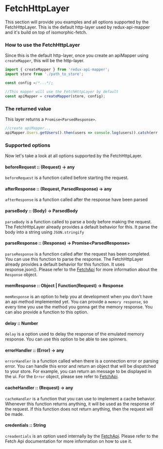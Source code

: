 # FetchHttpLayer

This section will provide you examples and all options supported by the FetchHttpLayer. This is the default http-layer used by redux-api-mapper and it's build on top of isomorphic-fetch.

### How to use the FetchHttpLayer

Since this is the default http-layer, once you create an apiMapper using `createMapper`, this will be the http-layer.

```js
import { createMapper } from 'redux-api-mapper';
import store from './path_to_store';

const config =/*...*/;

//This mapper will use the FetchHttpLayer by default
const apiMapper = createMapper(store, config);
```

### The returned value

This layer returns a `Promise<ParsedResponse>`.

```js
//create apiMapper...
apiMapper.Users.getUsers().then(users => console.log(users)).catch(err => console.err(err));

```

### Supported options
Now let's take a look at all options supported by the FetchHttpLayer.

#### beforeRequest :: (Request) -> any
`beforeRequest` is a function called before starting the request. 

#### afterResponse :: (Request, ParsedResponse) -> any
`afterResponse` is a function called after the response have been parsed

#### parseBody  :: (Body) -> ParsedBody
`parseBody` is a function called to parse a body before making the request.
The FetchHttpLayer already provides a default behavior for this. It parse the body into a string using `JSON.stringify`

#### parseResponse :: (Response) -> Promise\<ParsedResponse\>
`parseResponse` is a function called after the request has been completed. You can use this function to parse the response. The FetchHttpLayer already provides a default behavior for this function. It uses response.json(). Please refer to the [FetchApi](https://github.com/github/fetch) for more information about the `Response` object.

#### memResponse :: Object | Function(Request) -> Response
`memResponse` is an option to help you at development when you don't have an api method implemented yet. You can provide a `memory response`, so every time you use the method you gonna get the memory response. You can also provide a function to this option.

#### delay :: Number
`delay` is a option used to delay the response of the emulated memory response. You can use this option to be able to see spinners.

#### errorHandler :: (Error) -> any
`errorHandler` is a function called when there is a connection error or parsing error. You can handle this error and return an object that will be dispatched to your store. For example, you can return an message to be displayed in the ui. For the `Error` object, please see refer to [FetchApi](https://github.com/github/fetch). 

#### cacheHandler :: (Request) -> any
`cacheHandler` is a function that you can use to implement a cache behavior. Whenever this function returns anything, it will be used as the response of the request. If this function does not return anything, then the request will be made.

#### credentials :: String
`creadentials` is an option used internally by the [FetchApi](https://github.com/github/fetch). Please refer to the Fetch Api documentation for more information on how to use it.
